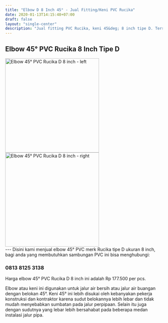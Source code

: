 ```yaml
---
title: "Elbow D 8 Inch 45° - Jual Fitting/Keni PVC Rucika"
date: 2020-01-13T14:15:48+07:00
draft: false
layout: "single-center"
description: "Jual fitting PVC Rucika, keni 45&deg; 8 inch tipe D. Tersedia berbagai jenis fitting dengan berbagai ukuran"
---
```


## Elbow 45&deg; PVC Rucika 8 Inch Tipe D

<div class="col-md-6 col-sm-12">
    <img src="../img/fitting-pvc/elbow-45-deg-d-8-left.jpg" alt="Elbow 45&deg; PVC Rucika D 8 inch - left" width="300" />
</div>
<div class="col-md-6 col-sm-12">
    <img src="../img/fitting-pvc/elbow-45-deg-d-8-right.jpg" alt="Elbow 45&deg; PVC Rucika D 8 inch - right" width="300" />
</div>
---
Disini kami menjual elbow 45° PVC merk Rucika tipe D ukuran 8 inch, bagi anda yang membutuhkan sambungan PVC ini bisa menghubungi:

### 0813 8125 3138

Harga elbow 45° PVC Rucika D 8 inch ini adalah Rp 177.500 per pcs. 

Elbow atau keni ini digunakan untuk jalur air bersih atau jalur air buangan dengan belokan 45&deg;. Keni 45&deg; ini lebih disukai oleh kebanyakan pekerja konstruksi dan kontraktor karena sudut belokannya lebih lebar dan tidak mudah menyebabkan sumbatan pada jalur perpipaan. Selain itu juga dengan sudutnya yang lebar lebih bersahabat pada beberapa medan instalasi jalur pipa.
